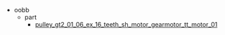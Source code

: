 * oobb
  * part
    * [pulley_gt2_01_06_ex_16_teeth_sh_motor_gearmotor_tt_motor_01](oobb/part/pulley_gt2_01_06_ex_16_teeth_sh_motor_gearmotor_tt_motor_01)
